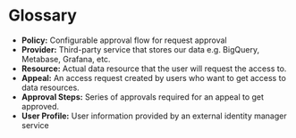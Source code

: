 # Glossary

* **Policy:** Configurable approval flow for request approval
* **Provider:** Third-party service that stores our data e.g. BigQuery, Metabase, Grafana, etc.
* **Resource:** Actual data resource that the user will request the access to.
* **Appeal:** An access request created by users who want to get access to data resources.
* **Approval Steps:** Series of approvals required for an appeal to get approved.
* **User Profile:** User information provided by an external identity manager service

